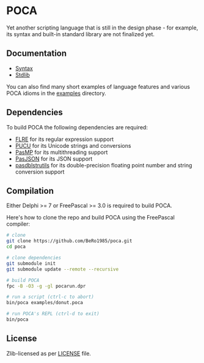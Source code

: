 # POCA

Yet another scripting language that is still in the design phase - for example, its syntax and built-in standard library are not finalized yet.

## Documentation

- [Syntax](./docs/syntax.adoc)
- [Stdlib](./docs/scriptapi.adoc)

You can also find many short examples of language features and various POCA idioms in the [examples](./examples/) directory.

## Dependencies

To build POCA the following dependencies are required:

- [FLRE](https://github.com/BeRo1985/flre) for its regular expression support
- [PUCU](https://github.com/BeRo1985/pucu) for its Unicode strings and conversions
- [PasMP](https://github.com/BeRo1985/pasmp) for its multithreading support
- [PasJSON](https://github.com/BeRo1985/pasjson) for its JSON support
- [pasdblstrutils](https://github.com/BeRo1985/pasdblstrutils) for its double-precision floating point number and string conversion support

## Compilation

Either Delphi >= 7 or FreePascal >= 3.0 is required to build POCA.

Here's how to clone the repo and build POCA using the FreePascal compiler:

```sh
# clone
git clone https://github.com/BeRo1985/poca.git
cd poca

# clone dependencies
git submodule init
git submodule update --remote --recursive

# build POCA
fpc -B -O3 -g -gl pocarun.dpr

# run a script (ctrl-c to abort)
bin/poca examples/donut.poca

# run POCA's REPL (ctrl-d to exit)
bin/poca
```

## License

Zlib-licensed as per [LICENSE](./LICENSE) file.
